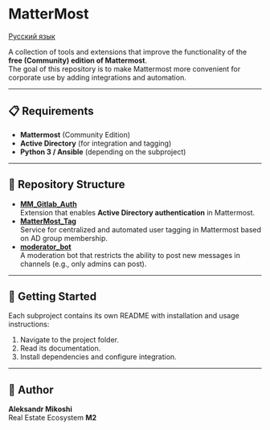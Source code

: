 # MatterMost
[Русский язык](https://github.com/AleksandrMikoshi/MatterMost/blob/main/Readme_ru.md)

A collection of tools and extensions that improve the functionality of the **free (Community) edition of Mattermost**.  
The goal of this repository is to make Mattermost more convenient for corporate use by adding integrations and automation.  

---
## 📋 Requirements
- **Mattermost** (Community Edition)  
- **Active Directory** (for integration and tagging)  
- **Python 3 / Ansible** (depending on the subproject)  

---
## 📂 Repository Structure
- [**MM_Gitlab_Auth**](https://github.com/AleksandrMikoshi/MatterMost/tree/main/MM_Gitlab_Auth)  
  Extension that enables **Active Directory authentication** in Mattermost.  
- [**MatterMost_Tag**](https://github.com/AleksandrMikoshi/MatterMost/tree/main/MatterMost_Tag)  
  Service for centralized and automated user tagging in Mattermost based on AD group membership.  
- [**moderator_bot**](https://github.com/AleksandrMikoshi/MatterMost/tree/main/moderator-bot)  
  A moderation bot that restricts the ability to post new messages in channels (e.g., only admins can post).  

---
## 🚀 Getting Started
Each subproject contains its own README with installation and usage instructions:  
1. Navigate to the project folder.  
2. Read its documentation.  
3. Install dependencies and configure integration.  

---
## 👤 Author
**Aleksandr Mikoshi**  
Real Estate Ecosystem **M2**
